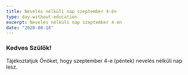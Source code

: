 ```yaml
---
title: Nevelés nélküli nap szeptember 4-én
type: day-without-education
excerpt: Nevelés nélküli nap szeptember 4-én
date: "2020-08-18"
---
```


### Kedves Szülők!

Tájékoztatjuk Önöket, hogy szeptember 4-e (péntek) nevelés nélküli nap lesz.